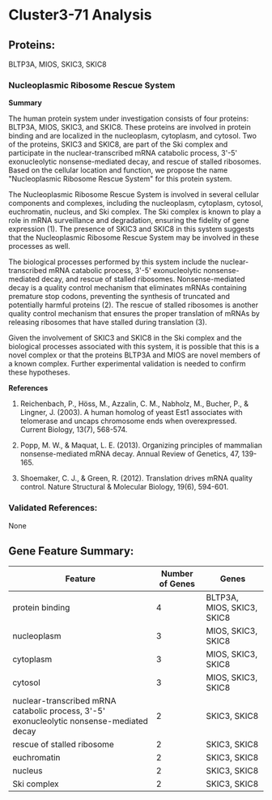 # Cluster3-71 Analysis

## Proteins: 

BLTP3A, MIOS, SKIC3, SKIC8

### Nucleoplasmic Ribosome Rescue System

**Summary**

The human protein system under investigation consists of four proteins: BLTP3A, MIOS, SKIC3, and SKIC8. These proteins are involved in protein binding and are localized in the nucleoplasm, cytoplasm, and cytosol. Two of the proteins, SKIC3 and SKIC8, are part of the Ski complex and participate in the nuclear-transcribed mRNA catabolic process, 3'-5' exonucleolytic nonsense-mediated decay, and rescue of stalled ribosomes. Based on the cellular location and function, we propose the name "Nucleoplasmic Ribosome Rescue System" for this protein system.

The Nucleoplasmic Ribosome Rescue System is involved in several cellular components and complexes, including the nucleoplasm, cytoplasm, cytosol, euchromatin, nucleus, and Ski complex. The Ski complex is known to play a role in mRNA surveillance and degradation, ensuring the fidelity of gene expression (1). The presence of SKIC3 and SKIC8 in this system suggests that the Nucleoplasmic Ribosome Rescue System may be involved in these processes as well.

The biological processes performed by this system include the nuclear-transcribed mRNA catabolic process, 3'-5' exonucleolytic nonsense-mediated decay, and rescue of stalled ribosomes. Nonsense-mediated decay is a quality control mechanism that eliminates mRNAs containing premature stop codons, preventing the synthesis of truncated and potentially harmful proteins (2). The rescue of stalled ribosomes is another quality control mechanism that ensures the proper translation of mRNAs by releasing ribosomes that have stalled during translation (3).

Given the involvement of SKIC3 and SKIC8 in the Ski complex and the biological processes associated with this system, it is possible that this is a novel complex or that the proteins BLTP3A and MIOS are novel members of a known complex. Further experimental validation is needed to confirm these hypotheses.

**References**

1. Reichenbach, P., Höss, M., Azzalin, C. M., Nabholz, M., Bucher, P., & Lingner, J. (2003). A human homolog of yeast Est1 associates with telomerase and uncaps chromosome ends when overexpressed. Current Biology, 13(7), 568-574.

2. Popp, M. W., & Maquat, L. E. (2013). Organizing principles of mammalian nonsense-mediated mRNA decay. Annual Review of Genetics, 47, 139-165.

3. Shoemaker, C. J., & Green, R. (2012). Translation drives mRNA quality control. Nature Structural & Molecular Biology, 19(6), 594-601.

### Validated References: 

None





## Gene Feature Summary: 

| Feature | Number of Genes | Genes |
| --- | --- | --- |
| protein binding | 4 | BLTP3A, MIOS, SKIC3, SKIC8 |
| nucleoplasm | 3 | MIOS, SKIC3, SKIC8 |
| cytoplasm | 3 | MIOS, SKIC3, SKIC8 |
| cytosol | 3 | MIOS, SKIC3, SKIC8 |
| nuclear-transcribed mRNA catabolic process, 3'-5' exonucleolytic nonsense-mediated decay | 2 | SKIC3, SKIC8 |
| rescue of stalled ribosome | 2 | SKIC3, SKIC8 |
| euchromatin | 2 | SKIC3, SKIC8 |
| nucleus | 2 | SKIC3, SKIC8 |
| Ski complex | 2 | SKIC3, SKIC8 |

